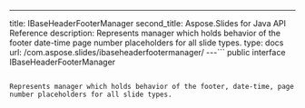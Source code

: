 ---
title: IBaseHeaderFooterManager
second_title: Aspose.Slides for Java API Reference
description: Represents manager which holds behavior of the footer date-time page number placeholders for all slide types.
type: docs
url: /com.aspose.slides/ibaseheaderfootermanager/
---```
public interface IBaseHeaderFooterManager
```

Represents manager which holds behavior of the footer, date-time, page number placeholders for all slide types.
